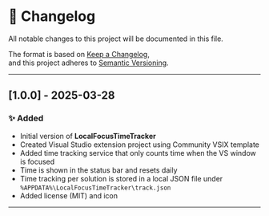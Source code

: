 ﻿# 📘 Changelog

All notable changes to this project will be documented in this file.

The format is based on [Keep a Changelog](https://keepachangelog.com/en/1.0.0/),  
and this project adheres to [Semantic Versioning](https://semver.org/spec/v2.0.0.html).

---

## [1.0.0] - 2025-03-28

### ✨ Added
- Initial version of **LocalFocusTimeTracker**
- Created Visual Studio extension project using Community VSIX template
- Added time tracking service that only counts time when the VS window is focused
- Time is shown in the status bar and resets daily
- Time tracking per solution is stored in a local JSON file under `%APPDATA%\LocalFocusTimeTracker\track.json`
- Added license (MIT) and icon

---

